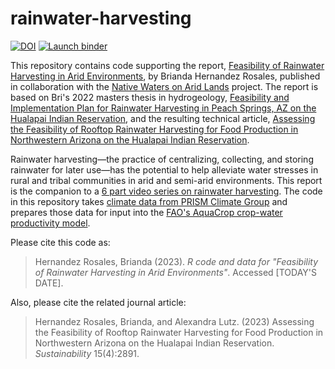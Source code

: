 # rainwater-harvesting

<!-- badges: start -->
[![DOI](https://zenodo.org/badge/DOI/10.5281/zenodo.8205896.svg)](https://doi.org/10.5281/zenodo.8205896)
[![Launch binder](https://mybinder.org/badge_logo.svg)](https://mybinder.org/v2/gh/nativewaters-aridlands/rainwater-harvesting/main)
<!-- badges: end -->

This repository contains code supporting the report, [Feasibility of Rainwater Harvesting in Arid Environments](https://native-climate.com/wp-content/uploads/2023/07/RWH-Project-Report-.pdf), by Brianda Hernandez Rosales, published in collaboration with the [Native Waters on Arid Lands](https://nativewaters-aridlands.com) project. The report is based on Bri's 2022 masters thesis in hydrogeology, [Feasibility and Implementation Plan for Rainwater Harvesting in Peach Springs, AZ on the Hualapai Indian Reservation](https://nativewaters-aridlands.com/wp-content/uploads/2022/08/HernandezRosales_unr_0139M_13750.pdf), and the resulting technical article, [Assessing the Feasibility of Rooftop Rainwater Harvesting for Food Production in Northwestern Arizona on the Hualapai Indian Reservation](https://www.mdpi.com/2071-1050/15/4/2891).

Rainwater harvesting—the practice of centralizing, collecting, and storing rainwater for later use—has the potential to help alleviate water stresses in rural and tribal communities in arid and semi-arid environments. This report is the companion to a [6 part video series on rainwater harvesting](https://native-climate.com/agriculture/rainwater-harvesting/). The code in this repository takes [climate data from PRISM Climate Group](https://prism.oregonstate.edu) and prepares those data for input into the [FAO's AquaCrop crop-water productivity model](https://www.fao.org/aquacrop/en/).

Please cite this code as:

> Hernandez Rosales, Brianda (2023). _R code and data for "Feasibility of Rainwater Harvesting in Arid Environments"_. Accessed \[TODAY'S DATE\].

Also, please cite the related journal article:

> Hernandez Rosales, Brianda, and Alexandra Lutz. (2023) Assessing the Feasibility of Rooftop Rainwater Harvesting for Food Production in Northwestern Arizona on the Hualapai Indian Reservation. *Sustainability* 15(4):2891.

